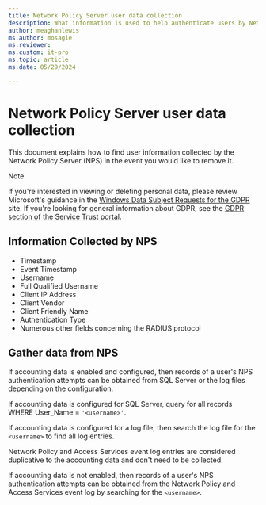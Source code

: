 ```yaml
---
title: Network Policy Server user data collection
description: What information is used to help authenticate users by Network Policy Server in Windows Server 2016.
author: meaghanlewis
ms.author: mosagie
ms.reviewer: 
ms.custom: it-pro
ms.topic: article
ms.date: 05/29/2024

---
```

# Network Policy Server user data collection

This document explains how to find user information collected by the Network Policy Server (NPS) in the event you would like to remove it.

>[!Note]
>If you're interested in viewing or deleting personal data, please review Microsoft's guidance in the [Windows Data Subject Requests for the GDPR](/microsoft-365/compliance/gdpr-dsr-windows) site. If you're looking for general information about GDPR, see the [GDPR section of the Service Trust portal](https://servicetrust.microsoft.com/ViewPage/GDPRGetStarted).

## Information Collected by NPS

- Timestamp
- Event Timestamp
- Username
- Full Qualified Username
- Client IP Address
- Client Vendor
- Client Friendly Name
- Authentication Type
- Numerous other fields concerning the RADIUS protocol

## Gather data from NPS

If accounting data is enabled and configured, then records of a user's NPS authentication attempts can be obtained from SQL Server or the log files depending on the configuration.

If accounting data is configured for SQL Server, query for all records WHERE User_Name = `'<username>'`.

If accounting data is configured for a log file, then search the log file for the `<username>` to find all log entries.

Network Policy and Access Services event log entries are considered duplicative to the accounting data and don't need to be collected.

If accounting data is not enabled, then records of a user's NPS authentication attempts can be obtained from the Network Policy and Access Services event log by searching for the `<username>`.
